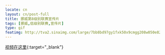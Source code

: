 ```yaml
---
locate: cn
layout: cn/post-full
title: 挪威第8级别联赛宣传片
tags: [挪威,低级别联赛,宣传片]
type: gif
featimg: http://tva2.sinaimg.com/large/7bb8bd97gy1fxk50x9cmgg208w050e82.gif
---
```


[视频在这里](http://v.youku.com/v_show/id_XNjE5NzU4Njg0.html){:target="_blank"}